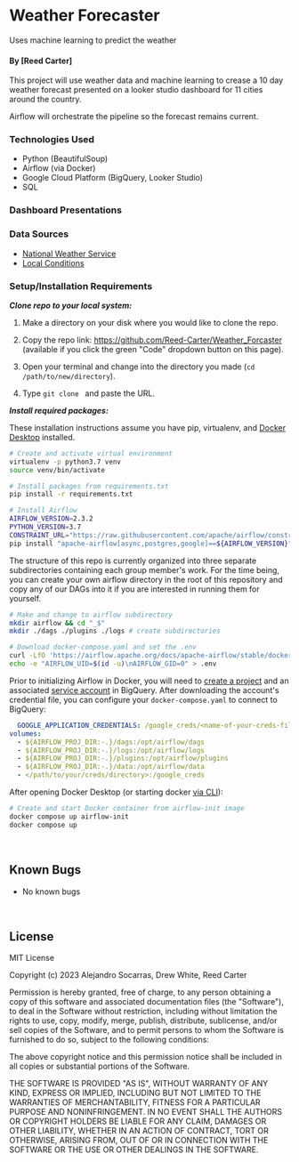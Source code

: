 # Weather Forecaster
Uses machine learning to predict the weather

#### By [Reed Carter]
This project will use weather data and machine learning to crease a 10 day weather forecast presented on a looker studio dashboard for 11 cities around the country.

Airflow will orchestrate the pipeline so the forecast remains current. 

### Technologies Used

* Python (BeautifulSoup)
* Airflow (via Docker)
* Google Cloud Platform (BigQuery, Looker Studio)
* SQL
 
### Dashboard Presentations


### Data Sources

* [National Weather Service](https://www.weather.gov/)
* [Local Conditions](https://www.localconditions.com/weather-milwaukee-wisconsin/53201/past.php)


### Setup/Installation Requirements
**_Clone repo to your local system:_**

1. Make a directory on your disk where you would like to clone the repo.

2. Copy the repo link: https://github.com/Reed-Carter/Weather_Forcaster (available if you click the green "Code" dropdown button on this page).

3. Open your terminal and change into the directory you made (`cd /path/to/new/directory`).

4. Type `git clone ` and paste the URL.


**_Install required packages:_**

These installation instructions assume you have pip, virtualenv, and [Docker Desktop](https://www.docker.com/products/docker-desktop/) installed. 


```bash 
# Create and activate virtual environment
virtualenv -p python3.7 venv 
source venv/bin/activate

# Install packages from requirements.txt
pip install -r requirements.txt

# Install Airflow 
AIRFLOW_VERSION=2.3.2 
PYTHON_VERSION=3.7 
CONSTRAINT_URL="https://raw.githubusercontent.com/apache/airflow/constraints-${AIRFLOW_VERSION}/constraints-${PYTHON_VERSION}.txt"
pip install "apache-airflow[async,postgres,google]==${AIRFLOW_VERSION}" --constraint "${CONSTRAINT_URL}"
```
The structure of this repo is currently organized into three separate subdirectories containing each group member's work. For the time being, you can create your own airflow directory in the root of this repository and copy any of our DAGs into it if you are interested in running them for yourself.   

```bash
# Make and change to airflow subdirectory
mkdir airflow && cd "_$"
mkdir ./dags ./plugins ./logs # create subdirectories 

# Download docker-compose.yaml and set the .env  
curl -LfO 'https://airflow.apache.org/docs/apache-airflow/stable/docker-compose.yaml'
echo -e "AIRFLOW_UID=$(id -u)\nAIRFLOW_GID=0" > .env
```
Prior to initializing Airflow in Docker, you will need to [create a project](https://cloud.google.com/resource-manager/docs/creating-managing-projects) and an associated [service account](https://cloud.google.com/iam/docs/creating-managing-service-accounts) in BigQuery. After downloading the account's credential file, you can configure your `docker-compose.yaml` to connect to BigQuery: 

```yaml 
  GOOGLE_APPLICATION_CREDENTIALS: /google_creds/<name-of-your-creds-file>.json
volumes:
  - ${AIRFLOW_PROJ_DIR:-.}/dags:/opt/airflow/dags
  - ${AIRFLOW_PROJ_DIR:-.}/logs:/opt/airflow/logs
  - ${AIRFLOW_PROJ_DIR:-.}/plugins:/opt/airflow/plugins
  - ${AIRFLOW_PROJ_DIR:-.}/data:/opt/airflow/data
  - </path/to/your/creds/directory>:/google_creds
```
After opening Docker Desktop (or starting docker [via CLI](https://docs.docker.com/config/daemon/start/)): 

```bash
# Create and start Docker container from airflow-init image
docker compose up airflow-init
docker compose up 
```
</br>

## Known Bugs

* No known bugs

<br>

## License

MIT License

Copyright (c) 2023 Alejandro Socarras, Drew White, Reed Carter 

Permission is hereby granted, free of charge, to any person obtaining a copy of this software and associated documentation files (the "Software"), to deal in the Software without restriction, including without limitation the rights to use, copy, modify, merge, publish, distribute, sublicense, and/or sell copies of the Software, and to permit persons to whom the Software is furnished to do so, subject to the following conditions:

The above copyright notice and this permission notice shall be included in all copies or substantial portions of the Software.

THE SOFTWARE IS PROVIDED "AS IS", WITHOUT WARRANTY OF ANY KIND, EXPRESS OR IMPLIED, INCLUDING BUT NOT LIMITED TO THE WARRANTIES OF MERCHANTABILITY, FITNESS FOR A PARTICULAR PURPOSE AND NONINFRINGEMENT. IN NO EVENT SHALL THE AUTHORS OR COPYRIGHT HOLDERS BE LIABLE FOR ANY CLAIM, DAMAGES OR OTHER LIABILITY, WHETHER IN AN ACTION OF CONTRACT, TORT OR OTHERWISE, ARISING FROM, OUT OF OR IN CONNECTION WITH THE SOFTWARE OR THE USE OR OTHER DEALINGS IN THE SOFTWARE.